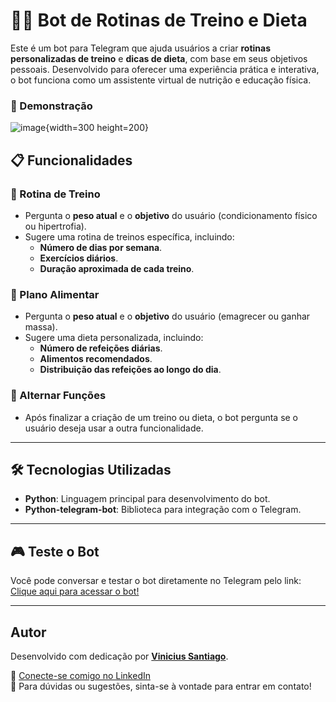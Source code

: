 # 🏋️‍♂️ Bot de Rotinas de Treino e Dieta

Este é um bot para Telegram que ajuda usuários a criar **rotinas personalizadas de treino** e **dicas de dieta**, com base em seus objetivos pessoais. Desenvolvido para oferecer uma experiência prática e interativa, o bot funciona como um assistente virtual de nutrição e educação física.

### 🎥 Demonstração

![image](https://github.com/user-attachments/assets/28a927fa-1483-4504-b630-77d8754c0f71){width=300 height=200}

## 📋 Funcionalidades

### 💪 Rotina de Treino
- Pergunta o **peso atual** e o **objetivo** do usuário (condicionamento físico ou hipertrofia).
- Sugere uma rotina de treinos específica, incluindo:
  - **Número de dias por semana**.
  - **Exercícios diários**.
  - **Duração aproximada de cada treino**.

### 🥗 Plano Alimentar
- Pergunta o **peso atual** e o **objetivo** do usuário (emagrecer ou ganhar massa).
- Sugere uma dieta personalizada, incluindo:
  - **Número de refeições diárias**.
  - **Alimentos recomendados**.
  - **Distribuição das refeições ao longo do dia**.

### 🔄 Alternar Funções
- Após finalizar a criação de um treino ou dieta, o bot pergunta se o usuário deseja usar a outra funcionalidade.

---

## 🛠️ Tecnologias Utilizadas

- **Python**: Linguagem principal para desenvolvimento do bot.
- **Python-telegram-bot**: Biblioteca para integração com o Telegram.

---

## 🎮 Teste o Bot

Você pode conversar e testar o bot diretamente no Telegram pelo link:
[Clique aqui para acessar o bot!](https://t.me/ViniciusPython_Play_Bot)

---

## Autor

Desenvolvido com dedicação por **[Vinicius Santiago](https://www.linkedin.com/in/vinicius-santiago01/)**.

💼 [Conecte-se comigo no LinkedIn](https://www.linkedin.com/in/vinicius-santiago01/)  
📧 Para dúvidas ou sugestões, sinta-se à vontade para entrar em contato!

